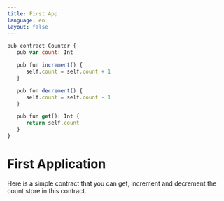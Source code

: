 ```yaml
---
title: First App
language: en
layout: false
---
```


```js
pub contract Counter {
   pub var count: Int

   pub fun increment() {
      self.count = self.count + 1
   }

   pub fun decrement() {
      self.count = self.count - 1
   }

   pub fun get(): Int {
      return self.count
   }
}
```

# First Application

Here is a simple contract that you can get, increment and decrement the count store in this contract.
